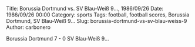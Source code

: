 Title: Borussia Dortmund vs. SV Blau-Weiß 9…, 1986/09/26
Date: 1986/09/26 00:00
Category: sports
Tags: football, football scores, Borussia Dortmund, SV Blau-Weiß 9…
Slug: borussia-dortmund-vs-sv-blau-weiss-9
Author: carbonero


Borussia Dortmund 7 - 0 SV Blau-Weiß 9…
